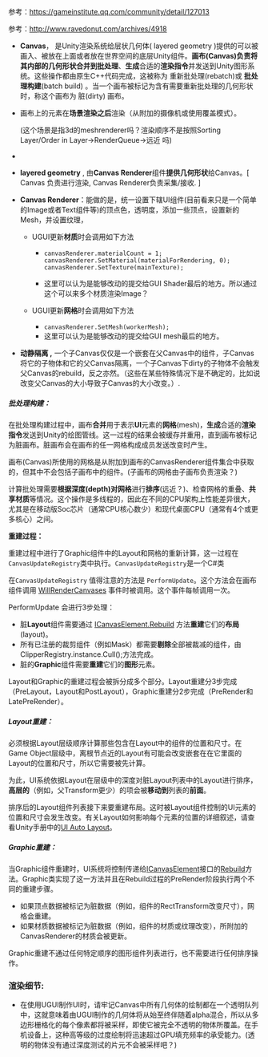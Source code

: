 参考：https://gameinstitute.qq.com/community/detail/127013

参考：http://www.ravedonut.com/archives/4918

-  **Canvas**， 是Unity渲染系统给层状几何体( layered geometry )提供的可以被画入、被放在上面或者放在世界空间的底层Unity组件。**画布(Canvas)**负责将其内部的几何形状**合并到批处理**、**生成**合适的**渲染指令**并发送到Unity图形系统。这些操作都由原生C++代码完成，这被称为 重新批处理(rebatch)或 **批处理构建**(batch build) 。当一个画布被标记为含有需要重新批处理的几何形状时，称这个画布为 脏(dirty) 画布。

  * 画布上的元素在**场景渲染之后**渲染（从附加的摄像机或使用覆盖模式）。

    (这个场景是指3d的meshrenderer吗？渲染顺序不是按照Sorting Layer/Order in Layer->RenderQueue->远近 吗)

  * 

-  **layered geometry** , 由**Canvas Renderer**组件**提供几何形状**给Canvas。[ Canvas 负责进行渲染, Canvas Renderer负责采集/接收. ]

- **Canvas Renderer**：能做的是，统一设置下辖UI组件(目前看来只是一个简单的Image或者Text组件等)的顶点色，透明度，添加一些顶点，设置新的Mesh，并设置纹理，

  - UGUI更新**材质**时会调用如下方法

    - ```
      canvasRenderer.materialCount = 1;
      canvasRenderer.SetMaterial(materialForRendering, 0);
      canvasRenderer.SetTexture(mainTexture);
      ```

    - 这里可以认为是能够改动的提交给GUI Shader最后的地方。所以通过这个可以来多个材质渲染Image？

  - UGUI更新**网格**时会调用如下方法

    - `canvasRenderer.SetMesh(workerMesh);`
    - 这里可以认为是能够改动的提交给GUI mesh最后的地方。

- **动静隔离 ,** 一个子Canvas仅仅是一个嵌套在父Canvas中的组件，子Canvas将它的子物体和它的父Canvas隔离，一个子Canvas下dirty的子物体不会触发父Canvas的rebuild，反之亦然。（这些在某些特殊情况下是不确定的，比如说改变父Canvas的大小导致子Canvas的大小改变。）.

##### 批处理构建：

在批处理构建过程中，画布**合并**用于表示**UI**元素的**网格**(mesh)，**生成**合适的**渲染指令**发送到Unity的绘图管线。这一过程的结果会被缓存并重用，直到画布被标记为脏画布。脏画布会在画布的任一网格构成成员发送改变时产生。

画布(Canvas)所使用的网格是从附加到画布的CanvasRenderer组件集合中获取的，但其中不会包括子画布中的组件。(子画布的网格由子画布负责渲染？)

计算批处理需要**根据深度(depth)**对**网格**进行**排序**(远近？)、检查网格的重叠、**共享材质**等情况。这个操作是多线程的，因此在不同的CPU架构上性能差异很大，尤其是在移动版Soc芯片（通常CPU核心数少）和现代桌面CPU（通常有4个或更多核心）之间。

**重建过程：**

重建过程中进行了Graphic组件中的Layout和网格的重新计算，这一过程在 `CanvasUpdateRegistry`类中执行。`CanvasUpdateRegistry`是一个C#类

在`CanvasUpdateRegistry` 值得注意的方法是 `PerformUpdate`。这个方法会在画布组件调用 [WillRenderCanvases](https://docs.unity3d.com/ScriptReference/Canvas-willRenderCanvases.html) 事件时被调用。这个事件每帧调用一次。

PerformUpdate 会进行3步处理：

* 脏**Layout**组件需要通过 [ICanvasElement.Rebuild](https://docs.unity3d.com/ScriptReference/UI.ICanvasElement.Rebuild.html) 方法**重建**它们的**布局**(layout)。
* 所有已注册的裁剪组件（例如Mask）都需要**剔除**全部被裁减的组件，由ClipperRegistry.instance.Cull();方法完成。
* 脏的**Graphic**组件需要**重建**它们的**图形**元素。

Layout和Graphic的重建过程会被拆分成多个部分。Layout重建分3步完成（PreLayout，Layout和PostLayout），Graphic重建分2步完成（PreRender和LatePreRender）。

##### Layout重建：

必须根据Layout层级顺序计算那些包含在Layout中的组件的位置和尺寸。在Game Object层级中，离根节点近的Layout有可能会改变嵌套在在它里面的Layout的位置和尺寸，所以它需要被先计算。

为此，UI系统依据Layout在层级中的深度对脏Layout列表中的Layout进行排序，**高层的**（例如，父Transform更少）的项会被**移动到**列表的**前面**。

排序后的Layout组件列表接下来要重建布局。这时被Layout组件控制的UI元素的位置和尺寸会发生改变。有关Layout如何影响每个元素的位置的详细叙述，请查看Unity手册中的[UI Auto Layout](https://docs.unity3d.com/Manual/UIAutoLayout.html)。

##### Graphic重建：

当Graphic组件重建时，UI系统将控制传递给[ICanvasElement](https://docs.unity3d.com/ScriptReference/UI.ICanvasElement.html)接口的[Rebuild](https://docs.unity3d.com/ScriptReference/UI.ICanvasElement.Rebuild.html)方法。Graphic类实现了这一方法并且在Rebuild过程的PreRender阶段执行两个不同的重建步骤。

- 如果顶点数据被标记为脏数据（例如，组件的RectTransform改变尺寸），网格会重建。
- 如果材质数据被标记为脏数据（例如，组件的材质或纹理改变），所附加的CanvasRenderer的材质会被更新。

Graphic重建不通过任何特定顺序的图形组件列表进行，也不需要进行任何排序操作。



### 渲染细节:

- 在使用UGUI制作UI时，请牢记Canvas中所有几何体的绘制都在一个透明队列中，这就意味着由UGUI制作的几何体将从始至终伴随着alpha混合，所以从多边形栅格化的每个像素都将被采样，即使它被完全不透明的物体所覆盖。在手机设备上，这种高等级的过度绘制将迅速超过GPU填充频率的承受能力。(透明的物体没有通过深度测试的片元不会被采样吧？)

